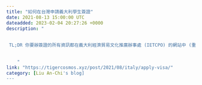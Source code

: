 ```yaml
---
title: "如何在台灣申請義大利學生簽證"
date: 2021-08-13 15:00:00 UTC
dateadded: 2023-02-04 20:27:26 +0000
description: "
    
       
 TL;DR 你要辦簽證的所有資訊都在義大利經濟貿易文化推廣辦事處 (IETCPO) 的網站中 (重點是 Google 搜尋還不是第一位，超蝦的)，有任何問題每天 14~16:30 可以撥打 +886 2-2345-0320 #111/112 直接電洽辦事處 
 
    
    "
link: "https://tigercosmos.xyz/post/2021/08/italy/apply-visa/"
category: [Liu An-Chi's blog]
---
```

